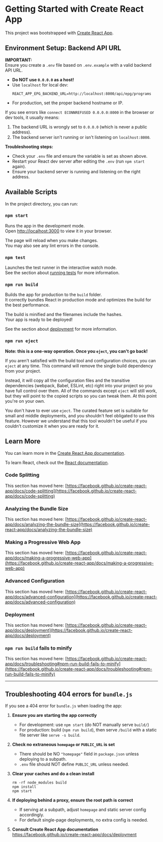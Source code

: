 # Getting Started with Create React App

This project was bootstrapped with [Create React App](https://github.com/facebook/create-react-app).

## Environment Setup: Backend API URL

**IMPORTANT:**  
Ensure you create a `.env` file based on `.env.example` with a valid backend API URL.  
- **Do NOT use `0.0.0.0` as a host!**  
- Use `localhost` for local dev:  
  ```
  REACT_APP_EPG_BACKEND_URL=http://localhost:8000/api/epg/programs
  ```
- For production, set the proper backend hostname or IP.

If you see errors like `connect ECONNREFUSED 0.0.0.0:8000` in the browser or dev tools, it usually means:
1. The backend URL is wrongly set to `0.0.0.0` (which is never a public address).
2. The backend server isn't running or isn't listening on `localhost:8000`.

**Troubleshooting steps:**
- Check your `.env` file and ensure the variable is set as shown above.
- Restart your React dev server after editing the `.env` (run `npm start` again).
- Ensure your backend server is running and listening on the right address.

## Available Scripts

In the project directory, you can run:

### `npm start`

Runs the app in the development mode.\
Open [http://localhost:3000](http://localhost:3000) to view it in your browser.

The page will reload when you make changes.\
You may also see any lint errors in the console.

### `npm test`

Launches the test runner in the interactive watch mode.\
See the section about [running tests](https://facebook.github.io/create-react-app/docs/running-tests) for more information.

### `npm run build`

Builds the app for production to the `build` folder.\
It correctly bundles React in production mode and optimizes the build for the best performance.

The build is minified and the filenames include the hashes.\
Your app is ready to be deployed!

See the section about [deployment](https://facebook.github.io/create-react-app/docs/deployment) for more information.

### `npm run eject`

**Note: this is a one-way operation. Once you `eject`, you can't go back!**

If you aren't satisfied with the build tool and configuration choices, you can `eject` at any time. This command will remove the single build dependency from your project.

Instead, it will copy all the configuration files and the transitive dependencies (webpack, Babel, ESLint, etc) right into your project so you have full control over them. All of the commands except `eject` will still work, but they will point to the copied scripts so you can tweak them. At this point you're on your own.

You don't have to ever use `eject`. The curated feature set is suitable for small and middle deployments, and you shouldn't feel obligated to use this feature. However we understand that this tool wouldn't be useful if you couldn't customize it when you are ready for it.

## Learn More

You can learn more in the [Create React App documentation](https://facebook.github.io/create-react-app/docs/getting-started).

To learn React, check out the [React documentation](https://reactjs.org/).

### Code Splitting

This section has moved here: [https://facebook.github.io/create-react-app/docs/code-splitting](https://facebook.github.io/create-react-app/docs/code-splitting)

### Analyzing the Bundle Size

This section has moved here: [https://facebook.github.io/create-react-app/docs/analyzing-the-bundle-size](https://facebook.github.io/create-react-app/docs/analyzing-the-bundle-size)

### Making a Progressive Web App

This section has moved here: [https://facebook.github.io/create-react-app/docs/making-a-progressive-web-app](https://facebook.github.io/create-react-app/docs/making-a-progressive-web-app)

### Advanced Configuration

This section has moved here: [https://facebook.github.io/create-react-app/docs/advanced-configuration](https://facebook.github.io/create-react-app/docs/advanced-configuration)

### Deployment

This section has moved here: [https://facebook.github.io/create-react-app/docs/deployment](https://facebook.github.io/create-react-app/docs/deployment)

### `npm run build` fails to minify

This section has moved here: [https://facebook.github.io/create-react-app/docs/troubleshooting#npm-run-build-fails-to-minify](https://facebook.github.io/create-react-app/docs/troubleshooting#npm-run-build-fails-to-minify)

---

## Troubleshooting 404 errors for `bundle.js`

If you see a 404 error for `bundle.js` when loading the app:

1. **Ensure you are starting the app correctly**  
   - For development: use `npm start` (do NOT manually serve `build/`)
   - For production: build (`npm run build`), then serve `/build` with a static file server like `serve -s build`.

2. **Check no extraneous `homepage` or `PUBLIC_URL` is set**  
   - There should be NO `"homepage"` field in `package.json` unless deploying to a subpath.
   - `.env` file should NOT define `PUBLIC_URL` unless needed.

3. **Clear your caches and do a clean install**  
   ```
   rm -rf node_modules build
   npm install
   npm start
   ```

4. **If deploying behind a proxy, ensure the root path is correct**  
   - If serving at a subpath, adjust `homepage` and static server config accordingly.
   - For default single-page deployments, no extra config is needed.

5. **Consult Create React App documentation**  
   https://facebook.github.io/create-react-app/docs/deployment

